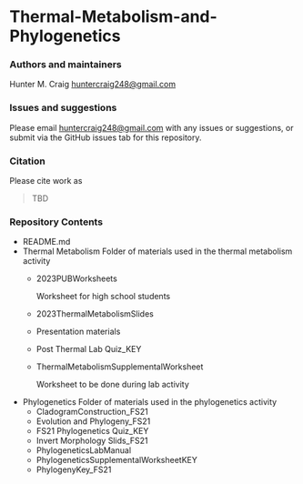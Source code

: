 # Thermal-Metabolism-and-Phylogenetics
### Authors and maintainers

Hunter M. Craig huntercraig248@gmail.com


### Issues and suggestions
Please email huntercraig248@gmail.com with any issues or suggestions, or submit via the GitHub issues tab for this repository.

### Citation
Please cite work as

>TBD

### Repository Contents
* README.md
* Thermal Metabolism
  Folder of materials used in the thermal metabolism activity
  * 2023PUBWorksheets

    Worksheet for high school students
  * 2023ThermalMetabolismSlides
  * 
    Presentation materials
    
  * Post Thermal Lab Quiz_KEY
  * ThermalMetabolismSupplementalWorksheet
    
    Worksheet to be done during lab activity
* Phylogenetics
  Folder of materials used in the phylogenetics activity
  * CladogramConstruction_FS21
  * Evolution and Phylogeny_FS21
  * FS21 Phylogenetics Quiz_KEY
  * Invert Morphology Slids_FS21
  * PhylogeneticsLabManual
  * PhylogeneticsSupplementalWorksheetKEY
  * PhylogenyKey_FS21
 
